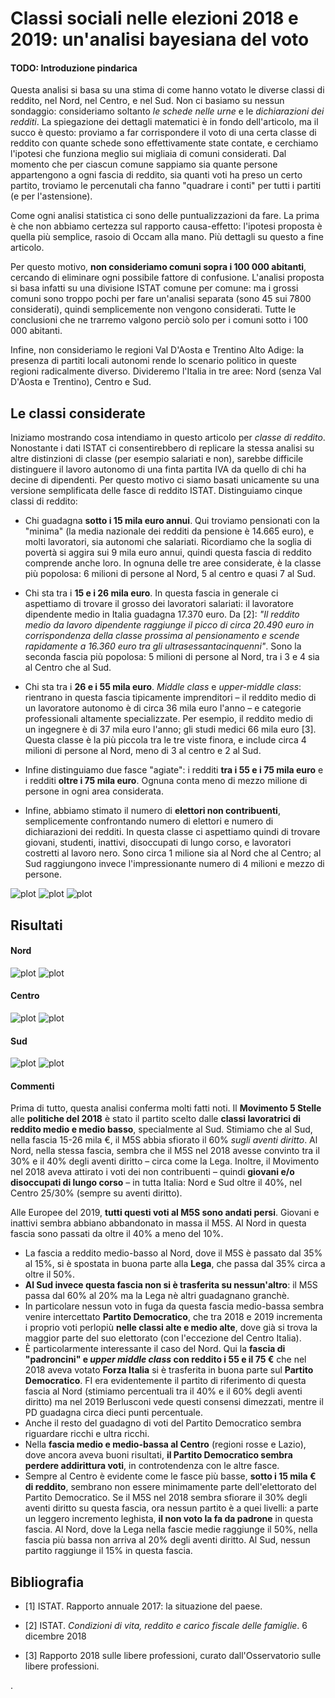 # Classi sociali nelle elezioni 2018 e 2019: un'analisi bayesiana del voto

#### TODO: Introduzione pindarica

Questa analisi si basa su una stima di come hanno votato le diverse classi di reddito, nel Nord, nel Centro, e nel Sud. Non ci basiamo su nessun sondaggio: consideriamo soltanto *le schede nelle urne* e le *dichiarazioni dei redditi*. La spiegazione dei dettagli matematici è in fondo dell'articolo, ma il succo è questo: proviamo a far corrispondere il voto di una certa classe di reddito con quante schede sono effettivamente state contate, e cerchiamo l'ipotesi che funziona meglio sui migliaia di comuni considerati. Dal momento che per ciascun comune sappiamo sia quante persone appartengono a ogni fascia di reddito, sia quanti voti ha preso un certo partito, troviamo le percenutali cha fanno "quadrare i conti" per tutti i partiti (e per l'astensione).

Come ogni analisi statistica ci sono delle puntualizzazioni da fare. La prima è che non abbiamo certezza sul rapporto causa-effetto: l'ipotesi proposta è quella più semplice, rasoio di Occam alla mano. Più dettagli su questo a fine articolo.

Per questo motivo, **non consideriamo comuni sopra i 100 000 abitanti**, cercando di eliminare ogni possibile fattore di confusione. L'analisi proposta si basa infatti su una divisione ISTAT comune per comune: ma i grossi comuni sono troppo pochi per fare un'analisi separata (sono 45 sui 7800 considerati), quindi semplicemente non vengono considerati. Tutte le conclusioni che ne trarremo valgono perciò solo per i comuni sotto i 100 000 abitanti.

Infine, non consideriamo le regioni Val D'Aosta e Trentino Alto Adige: la presenza di partiti locali autonomi rende lo scenario politico in queste regioni radicalmente diverso. Divideremo l'Italia in tre aree: Nord (senza Val D'Aosta e Trentino), Centro e Sud.

## Le classi considerate

Iniziamo mostrando cosa intendiamo in questo articolo per *classe di reddito*. Nonostante i dati ISTAT ci consentirebbero di replicare la stessa analisi su altre distinzioni di classe (per esempio salariati e non), sarebbe difficile distinguere il lavoro autonomo di una finta partita IVA da quello di chi ha decine di dipendenti. Per questo motivo ci siamo basati unicamente su una versione semplificata delle fasce di reddito ISTAT. Distinguiamo cinque classi di reddito:

- Chi guadagna **sotto i 15 mila euro annui**. Qui troviamo pensionati con la "minima" (la media nazionale dei redditi da pensione è 14.665 euro), e molti lavoratori, sia autonomi che salariati. Ricordiamo che la soglia di povertà si aggira sui 9 mila euro annui, quindi questa fascia di reddito comprende anche loro. In ognuna delle tre aree considerate, è la classe più popolosa: 6 milioni di persone al Nord, 5 al centro e quasi 7 al Sud.

- Chi sta tra i **15 e i 26 mila euro**. In questa fascia in generale ci aspettiamo di trovare il grosso dei lavoratori salariati: il lavoratore dipendente medio in Italia guadagna 17.370 euro. Da [2]: *"Il  reddito  medio  da  lavoro  dipendente  raggiunge  il  picco  di  circa  20.490  euro  in  corrispondenza  della  classe prossima  al  pensionamento e scende  rapidamente  a  16.360  euro  tra  gli  ultrasessantacinquenni"*.  Sono la seconda fascia più popolosa: 5 milioni di persone al Nord, tra i 3 e 4 sia al Centro che al Sud.

- Chi sta tra i **26 e i 55 mila euro**. *Middle class* e *upper-middle class*: rientrano in questa fascia tipicamente imprenditori – il reddito medio di un lavoratore autonomo è di circa 36 mila euro l'anno – e categorie professionali altamente specializzate. Per esempio, il reddito medio di un ingegnere è di 37 mila euro l'anno; gli studi medici 66 mila euro [3]. Questa classe è la più piccola tra le tre viste finora, e include circa 4 milioni di persone al Nord, meno di 3 al centro e 2 al Sud.

- Infine distinguiamo due fasce "agiate": i redditi **tra i 55 e i 75 mila euro** e i redditi **oltre i 75 mila euro**. Ognuna conta meno di mezzo milione di persone in ogni area considerata.

- Infine, abbiamo stimato il numero di **elettori non contribuenti**, semplicemente confrontando numero di elettori e numero di dichiarazioni dei redditi. In questa classe ci aspettiamo quindi di trovare giovani, studenti, inattivi, disoccupati di lungo corso, e lavoratori costretti al lavoro nero. Sono circa 1 milione sia al Nord che al Centro; al Sud raggiungono invece l'impressionante numero di 4 milioni e mezzo di persone.

![plot](plots/png/dist-redditi-Nord.png)
![plot](plots/png/dist-redditi-Centro.png)
![plot](plots/png/dist-redditi-Sud.png)


## Risultati


#### Nord

![plot](plots/png/risultati-Nord-2018-politiche.png)
![plot](plots/png/risultati-Nord-2019-europee.png)

#### Centro

![plot](plots/png/risultati-Centro-2018-politiche.png)
![plot](plots/png/risultati-Centro-2019-europee.png)

#### Sud

![plot](plots/png/risultati-Sud-2018-politiche.png)
![plot](plots/png/risultati-Sud-2019-europee.png)

#### Commenti

Prima di tutto, questa analisi conferma molti fatti noti. Il **Movimento 5 Stelle** alle **politiche del 2018** è stato il partito scelto dalle **classi lavoratrici di reddito medio e medio basso**, specialmente al Sud. Stimiamo che al Sud, nella fascia 15-26 mila €, il M5S abbia sfiorato il 60% *sugli aventi diritto*. Al Nord, nella stessa fascia, sembra che il M5S nel 2018 avesse convinto tra il 30% e il 40% degli aventi diritto – circa come la Lega. Inoltre, il Movimento nel 2018 aveva attirato i voti dei non contribuenti – quindi **giovani e/o disoccupati di lungo corso** – in tutta Italia: Nord e Sud oltre il 40%, nel Centro 25/30% (sempre su aventi diritto).

Alle Europee del 2019, **tutti questi voti al M5S sono andati persi**. Giovani e inattivi sembra abbiano abbandonato in massa il M5S. Al Nord in questa fascia sono passati da oltre il 40% a meno del 10%.
- La fascia a reddito medio-basso al Nord, dove il M5S è passato dal 35% al 15%, si è spostata in buona parte alla **Lega**, che passa dal 35% circa a oltre il 50%.
- **Al Sud invece questa fascia non si è trasferita su nessun'altro**: il M5S passa dal 60% al 20% ma la Lega nè altri guadagnano granchè.
- In particolare nessun voto in fuga da questa fascia medio-bassa sembra venire intercettato **Partito Democratico**, che tra 2018 e 2019 incrementa i proprio voti perlopiù **nelle classi alte e medio alte**, dove già si trova la maggior parte del suo elettorato (con l'eccezione del Centro Italia).
- È particolarmente interessante il caso del Nord. Qui la **fascia di "padroncini" e _upper middle class_ con reddito i 55 e il 75 €** che nel 2018 aveva votato **Forza Italia** si è trasferita in buona parte sul **Partito Democratico**. FI era evidentemente il partito di riferimento di questa fascia al Nord (stimiamo percentuali tra il 40% e il 60% degli aventi diritto) ma nel 2019 Berlusconi vede questi consensi dimezzati, mentre il PD guadagna circa dieci punti percentuale.
- Anche il resto del guadagno di voti del Partito Democratico sembra riguardare ricchi e ultra ricchi.
- Nella **fascia medio e medio-bassa al Centro** (regioni rosse e Lazio), dove ancora aveva buoni risultati, **il Partito Democratico sembra perdere addirittura voti**, in controtendenza con le altre fasce.
- Sempre al Centro è evidente come le fasce più basse, **sotto i 15 mila € di reddito**, sembrano non essere minimamente parte dell'elettorato del Partito Democratico. Se il M5S nel 2018 sembra sfiorare il 30% degli aventi diritto su questa fascia, ora nessun partito è a quei livelli: a parte un leggero incremento leghista, **il non voto la fa da padrone** in questa fascia. Al Nord, dove la Lega nella fascie medie raggiunge il 50%, nella fascia più bassa non arriva al 20% degli aventi diritto. Al Sud, nessun partito raggiunge il 15% in questa fascia.



## Bibliografia

- [1] ISTAT. Rapporto annuale 2017: la situazione del paese.

- [2] ISTAT. *Condizioni di vita, reddito e carico fiscale delle famiglie*. 6 dicembre 2018

- [3] Rapporto 2018 sulle libere professioni, curato dall'Osservatorio sulle libere professioni.











.
